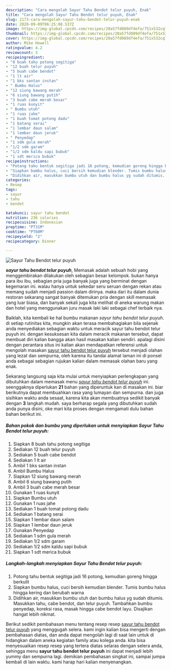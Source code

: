 ```yaml
---
description: "Cara mengolah Sayur Tahu Bendot telur puyuh, Enak"
title: "Cara mengolah Sayur Tahu Bendot telur puyuh, Enak"
slug: 2173-cara-mengolah-sayur-tahu-bendot-telur-puyuh-enak
date: 2020-09-09T06:25:08.537Z
image: https://img-global.cpcdn.com/recipes/20a57fd089df4efa/751x532cq70/sayur-tahu-bendot-telur-puyuh-foto-resep-utama.jpg
thumbnail: https://img-global.cpcdn.com/recipes/20a57fd089df4efa/751x532cq70/sayur-tahu-bendot-telur-puyuh-foto-resep-utama.jpg
cover: https://img-global.cpcdn.com/recipes/20a57fd089df4efa/751x532cq70/sayur-tahu-bendot-telur-puyuh-foto-resep-utama.jpg
author: Mike Howell
ratingvalue: 4.2
reviewcount: 3
recipeingredient:
- "8 buah tahu potong segitiga"
- "12 buah telur puyuh"
- "5 buah cabe bendot"
- "1 lt air"
- "1 bks santan instan"
- " Bumbu Halus"
- "12 siung bawang merah"
- "6 siung bawang putih"
- "3 buah cabe merah besar"
- "1 ruas kunyit"
- " Bumbu utuh"
- "1 ruas jahe"
- "1 buah tomat potong dadu"
- "1 batang serai"
- "1 lembar daun salam"
- "1 lembar daun jeruk"
- " Penyedap"
- "1 sdm gula merah"
- "1/2 sdm garam"
- "1/2 sdm kaldu sapi bubuk"
- "1 sdt merica bubuk"
recipeinstructions:
- "Potong tahu bentuk segitiga jadi 16 potong, kemudian goreng hingga berkulit"
- "Siapkan bumbu halus, cuci bersih kemudian blender. Tumis bumbu halus hingga kering dan berubah warna"
- "Didihkan air, masukkan bumbu utuh dan bumbu halus yg sudah ditumis. Masukkan tahu, cabe bendot, dan telur puyuh. Tambahkan bumbu penyedap, koreksi rasa, masak hingga cabe bendot layu. Disajikan hangat lebih nikmat."
categories:
- Resep
tags:
- sayur
- tahu
- bendot

katakunci: sayur tahu bendot 
nutrition: 236 calories
recipecuisine: Indonesian
preptime: "PT31M"
cooktime: "PT60M"
recipeyield: "2"
recipecategory: Dinner

---
```



![Sayur Tahu Bendot telur puyuh](https://img-global.cpcdn.com/recipes/20a57fd089df4efa/751x532cq70/sayur-tahu-bendot-telur-puyuh-foto-resep-utama.jpg)

<b><i>sayur tahu bendot telur puyuh</i></b>, Memasak adalah sebuah hobi yang menggembirakan dilakukan oleh sebagian besar kelompok. bukan hanya para ibu ibu, sebagian pria juga banyak juga yang berminat dengan kegemaran ini. walau hanya untuk sekedar seru seruan dengan rekan atau memang sudah menjadi passion dalam dirinya. maka dari itu dalam dunia restoran sekarang sangat banyak ditemukan pria dengan skill memasak yang luar biasa, dan banyak sekali juga kita melihat di aneka warung makan dan hotel yang menggunakan juru masak laki laki sebagai chef terbaik nya.

Baiklah, kita kembali ke hal bumbu makanan <i>sayur tahu bendot telur puyuh</i>. di setiap rutinitas kita, mungkin akan terasa membahagiakan bila sejenak anda menyediakan sebagian waktu untuk meracik sayur tahu bendot telur puyuh ini. dengan kesuksesan kita dalam meracik makanan tersebut, dapat membuat diri kalian bangga akan hasil masakan kalian sendiri. apalagi disini dengan perantara situs ini kalian akan mendapatkan referensi untuk mengolah masakan <u>sayur tahu bendot telur puyuh</u> tersebut menjadi olahan yang lezat dan sempurna, oleh karena itu tandai alamat laman ini di ponsel anda sebagai sebagian rujukan kalian dalam memasak olahan baru yang enak.




Sekarang langsung saja kita mulai untuk menyiapkan perlengkapan yang dibutuhkan dalam memasak menu <u><i>sayur tahu bendot telur puyuh</i></u> ini. seenggaknya diperlukan <b>21</b> bahan yang diperuntuk kan di masakan ini. biar berikutnya dapat membuahkan rasa yang lumayan dan sempurna. dan juga sisihkan waktu anda sesaat, karena kita akan membuatnya sedikit banyak dengan <b>3</b> langkah mudah. saya berharap segala yang dibutuhkan sudah anda punya disini, oke mari kita proses dengan mengamati dulu bahan bahan berikut ini.

<!--inarticleads1-->

##### Bahan pokok dan bumbu yang diperlukan untuk menyiapkan Sayur Tahu Bendot telur puyuh:

1. Siapkan 8 buah tahu potong segitiga
1. Sediakan 12 buah telur puyuh
1. Sediakan 5 buah cabe bendot
1. Sediakan 1 lt air
1. Ambil 1 bks santan instan
1. Ambil  Bumbu Halus
1. Siapkan 12 siung bawang merah
1. Ambil 6 siung bawang putih
1. Ambil 3 buah cabe merah besar
1. Gunakan 1 ruas kunyit
1. Siapkan  Bumbu utuh
1. Gunakan 1 ruas jahe
1. Sediakan 1 buah tomat potong dadu
1. Sediakan 1 batang serai
1. Siapkan 1 lembar daun salam
1. Siapkan 1 lembar daun jeruk
1. Gunakan  Penyedap
1. Sediakan 1 sdm gula merah
1. Sediakan 1/2 sdm garam
1. Sediakan 1/2 sdm kaldu sapi bubuk
1. Siapkan 1 sdt merica bubuk




<!--inarticleads2-->

##### Langkah-langkah menyiapkan Sayur Tahu Bendot telur puyuh:

1. Potong tahu bentuk segitiga jadi 16 potong, kemudian goreng hingga berkulit
1. Siapkan bumbu halus, cuci bersih kemudian blender. Tumis bumbu halus hingga kering dan berubah warna
1. Didihkan air, masukkan bumbu utuh dan bumbu halus yg sudah ditumis. Masukkan tahu, cabe bendot, dan telur puyuh. Tambahkan bumbu penyedap, koreksi rasa, masak hingga cabe bendot layu. Disajikan hangat lebih nikmat.




Berikut sedikit pembahasan menu tentang resep resep <u>sayur tahu bendot telur puyuh</u> yang menggugah selera. kami ingin kalian bisa mengerti dengan pembahasan diatas, dan anda dapat mengolah lagi di saat lain untuk di hidangkan dalam aneka kegiatan family atau kolega anda. kita bisa menyesuaikan resep resep yang tertera diatas selaras dengan selera anda, sehingga menu <b>sayur tahu bendot telur puyuh</b> ini dapat menjadi lebih yummy dan sempurna lagi. demikian pembahasan singkat ini, sampai jumpa kembali di lain waktu. kami harap hari kalian menyenangkan.
